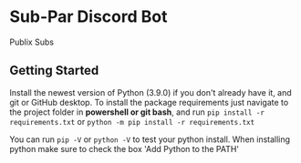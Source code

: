 # Sub-Par Discord Bot
Publix Subs

## Getting Started
Install the newest version of Python (3.9.0) if you don't already have it, and git or
GitHub desktop. To install the package requirements just navigate to the project folder
in **powershell or git bash**, and run `pip install -r requirements.txt` or
`python -m pip install -r requirements.txt`

You can run `pip -V` or `python -V` to test your python install. When installing
python make sure to check the box 'Add Python to the PATH'
